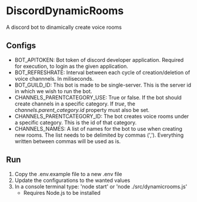 # DiscordDynamicRooms
A discord bot to dinamically create voice rooms

## Configs
* BOT_APITOKEN: Bot token of discord developer application. Required for execution, to login as the given application.
* BOT_REFRESHRATE: Interval between each cycle of creation/deletion of voice channnels. In miliseconds.
* BOT_GUILD_ID: This bot is made to be single-server. This is the server id in which we wish to run the bot.
* CHANNELS_PARENTCATEGORY_USE: True or false. If the bot should create channels in a specific category. If *true*, the *channels.parent_category.id* property must also be set.
* CHANNELS_PARENTCATEGORY_ID: The bot creates voice rooms under a specific category. This is the id of that category.
* CHANNELS_NAMES: A list of names for the bot to use when creating new rooms. The list needs to be delimited by commas (','). Everything written between commas will be used as is.

## Run
1) Copy the .env.example file to a new .env file
2) Update the configurations to the wanted values
3) In a console terminal type: 'node start' or 'node ./src/dynamicrooms.js'
    * Requires Node.js to be installed

